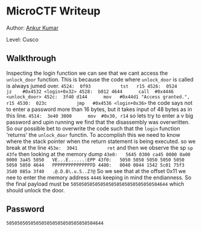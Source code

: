 # MicroCTF Writeup


Author: [Ankur Kumar](https://github.com/awsoankur) 

Level: Cusco

## Walkthrough
Inspecting the login function we can see that we cant access the `unlock_door` function.
This is because the code where `unlock_door` is called is always jumed over.
`
4524:  0f93           tst	r15
4526:  0524           jz	#0x4532 <login+0x32>
4528:  b012 4644      call	#0x4446 <unlock_door>
452c:  3f40 d144      mov	#0x44d1 "Access granted.", r15
4530:  023c           jmp	#0x4536 <login+0x36>
`
the code says not to enter a password more than 16 bytes, but it takes input of 48 bytes
as in this line.
`4514:  3e40 3000      mov	#0x30, r14`
so lets try to enter a v big password and upin running we find that the disassembly was 
overwritten.
So our possible bet to overwrite the code such that the `login` function 'returns' the `unlock_door` functin.
To accomplish this we need to know where the stack pointer when the return statement is being executed.
so we break at the line `453e:  3041           ret` 
and then we observe the sp 
`sp  43fe`
then looking at the memory dump
`
43e0:   5645 0300 ca45 0000 0a00 0000 3a45 5050   VE...E......:EPP
43f0:   5050 5050 5050 5050 5050 5050 5050 4644   PPPPPPPPPPPPPPFD
4400:   0040 0044 1542 5c01 75f3 35d0 085a 3f40   .@.D.B\.u.5..Z?@
`
So we see that at the offset 0x11 we nee to enter the memory address `4446` keeping in mind 
the endianness.
So the final payload must be `505050505050505050505050505050504644` which should unlock the door.

## Password
`505050505050505050505050505050504644`